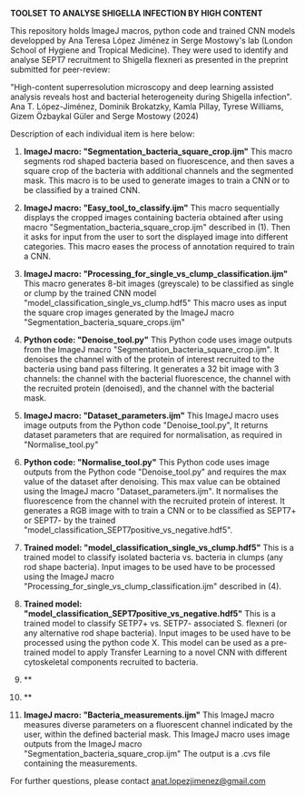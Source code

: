 **TOOLSET TO ANALYSE SHIGELLA INFECTION BY HIGH CONTENT**

This repository holds ImageJ macros, python code and trained CNN models developped by Ana Teresa López Jiménez in Serge Mostowy's lab (London School of Hygiene and Tropical Medicine). They were used to identify and analyse SEPT7 recruitment to Shigella flexneri as presented in the preprint submitted for peer-review:

"High-content superresolution microscopy and deep learning assisted analysis reveals host and bacterial heterogeneity during Shigella infection". Ana T. López-Jiménez, Dominik Brokatzky, Kamla Pillay, Tyrese Williams, Gizem Özbaykal Güler and Serge Mostowy (2024)

Description of each individual item is here below:

1. **ImageJ macro: "Segmentation_bacteria_square_crop.ijm"**
     This macro segments rod shaped bacteria based on fluorescence, and then saves a square crop of the bacteria with additional channels and the segmented mask.
     This macro is to be used to generate images to train a CNN or to be classified by a trained CNN.

2. **ImageJ macro: "Easy_tool_to_classify.ijm"**
     This macro sequentially displays the cropped images containing bacteria obtained after using macro "Segmentation_bacteria_square_crop.ijm" described in (1).
     Then it asks for input from the user to sort the displayed image into different categories.
     This macro eases the process of annotation required to train a CNN. 
   
3. **ImageJ macro: "Processing_for_single_vs_clump_classification.ijm"**
     This macro generates 8-bit images (greyscale) to be classified as single or clump by the trained CNN model "model_classification_single_vs_clump.hdf5"
     This macro uses as input the square crop images generated by the ImageJ macro "Segmentation_bacteria_square_crops.ijm"

4. **Python code: "Denoise_tool.py"**
     This Python code uses image outputs from the ImageJ macro "Segmentation_bacteria_square_crop.ijm".
     It denoises the channel with of the protein of interest recruited to the bacteria using band pass filtering.
     It generates a 32 bit image with 3 channels: the channel with the bacterial fluorescence, the channel with the recruited protein (denoised), and the channel with the bacterial mask.
   
4. **ImageJ macro: "Dataset_parameters.ijm"**
     This ImageJ macro uses image outputs from the Python code "Denoise_tool.py",
     It returns dataset parameters that are required for normalisation, as required in "Normalise_tool.py"
   
5. **Python code: "Normalise_tool.py"**
     This Python code uses image outputs from the Python code "Denoise_tool.py" and requires the max value of the dataset after denoising. This max value can be obtained using the ImageJ macro "Dataset_parameters.ijm".
     It normalises the fluorescence from the channel with the recruited protein of interest.
     It generates a RGB image with to train a CNN or to be classified as SEPT7+ or SEPT7- by the trained "model_classification_SEPT7positive_vs_negative.hdf5".

6. **Trained model: "model_classification_single_vs_clump.hdf5"**
     This is a trained model to classify isolated bacteria vs. bacteria in clumps (any rod shape bacteria).
     Input images to be used have to be processed using the ImageJ macro "Processing_for_single_vs_clump_classification.ijm" described in (4).

7. **Trained model: "model_classification_SEPT7positive_vs_negative.hdf5"**
     This is a trained model to classify SETP7+ vs. SETP7- associated S. flexneri (or any alternative rod shape bacteria).
     Input images to be used have to be processed using the python code X.
     This model can be used as a pre-trained model to apply Transfer Learning to a novel CNN with different cytoskeletal components recruited to bacteria.

8. **

9. **

8. **ImageJ macro: "Bacteria_measurements.ijm"**
     This ImageJ macro measures diverse parameters on a fluorescent channel indicated by the user, within the defined bacterial mask.
     This ImageJ macro uses image outputs from the ImageJ macro "Segmentation_bacteria_square_crop.ijm"
     The output is a .cvs file containing the measurements.
   






For further questions, please contact anat.lopezjimenez@gmail.com

